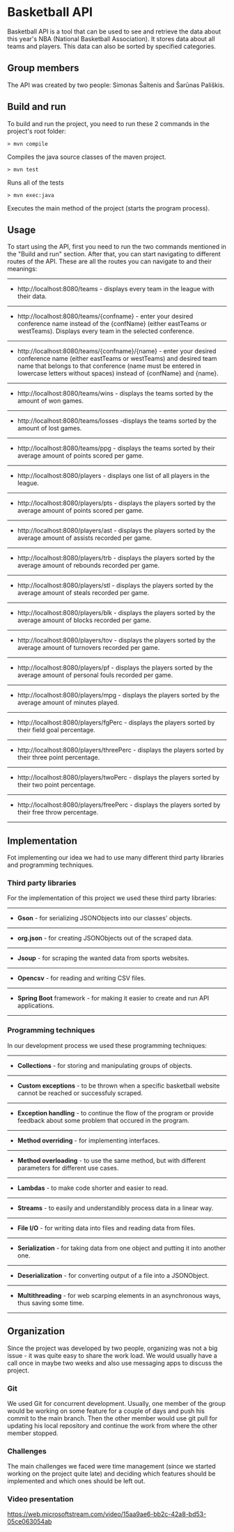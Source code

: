 # Basketball API
Basketball API is a tool that can be used to see and retrieve the data about this year's NBA (National Basketball Association). It stores data about all teams and players. This data can also be sorted by specified categories.

## Group members
The API was created by two people: Simonas Šaltenis and Šarūnas Pališkis.

## Build and run
To build and run the project, you need to run these 2 commands in the project's root folder:
```
> mvn compile
```
Compiles the java source classes of the maven project.
```
> mvn test
```
Runs all of the tests 
```
> mvn exec:java
```
Executes the main method of the project (starts the program process).
## Usage
To start using the API, first you need to run the two commands mentioned in the "Build and run" section. After that, you can start navigating to different routes of the API. These are all the routes you can navigate to and their meanings:

------------


- http://localhost:8080/teams - displays every team in the league with their data.

------------


- http://localhost:8080/teams/{confname} - enter your desired conference name instead of the {confName} (either eastTeams or westTeams). Displays every team in the selected conference.

------------


- http://localhost:8080/teams/{confname}/{name} - enter your desired conference name (either eastTeams or westTeams) and desired team name that belongs to that conference (name must be entered in lowercase letters without spaces) instead of {confName} and {name}.

------------


- http://localhost:8080/teams/wins - displays the teams sorted by the amount of won games.

------------


- http://localhost:8080/teams/losses -displays the teams sorted by the amount of lost games.

------------


- http://localhost:8080/teams/ppg - displays the teams sorted by their average amount of points scored per game.

------------


- http://localhost:8080/players - displays one list of all players in the league.

------------


- http://localhost:8080/players/pts - displays the players sorted by the average amount of points scored per game.

------------


- http://localhost:8080/players/ast - displays the players sorted by the average amount of assists recorded per game.

------------


- http://localhost:8080/players/trb - displays the players sorted by the average amount of rebounds recorded per game.

------------


- http://localhost:8080/players/stl - displays the players sorted by the average amount of steals recorded per game.

------------


- http://localhost:8080/players/blk - displays the players sorted by the average amount of blocks recorded per game.

------------


- http://localhost:8080/players/tov - displays the players sorted by the average amount of turnovers recorded per game.

------------


- http://localhost:8080/players/pf - displays the players sorted by the average amount of personal fouls recorded per game.

------------


- http://localhost:8080/players/mpg - displays the players sorted by the average amount of minutes played.

------------


- http://localhost:8080/players/fgPerc - displays the players sorted by their field goal percentage.

------------


- http://localhost:8080/players/threePerc - displays the players sorted by their three point percentage.

------------


- http://localhost:8080/players/twoPerc - displays the players sorted by their two point percentage.

------------


- http://localhost:8080/players/freePerc - displays the players sorted by their free throw percentage.

------------


## Implementation
Fot implementing our idea we had to use many different third party libraries and programming techniques.
### Third party libraries
For the implementation of this project we used these third party libraries:

------------

- **Gson** - for serializing JSONObjects into our classes' objects.

------------

- **org.json** - for creating JSONObjects out of the scraped data.

------------

- **Jsoup** - for scraping the wanted data from sports websites.

------------

- **Opencsv** - for reading and writing CSV files.

------------

- **Spring Boot** framework - for making it easier to create and run API applications.

------------


### Programming techniques
In our development process we used these programming techniques:

------------

- **Collections** - for storing and manipulating groups of objects.

------------

- **Custom exceptions** - to be thrown when a specific basketball website cannot be reached or successfuly scraped.

------------

- **Exception handling** - to continue the flow of the program or provide feedback about some problem that occured in the program.

------------

- **Method overriding** - for implementing interfaces.

------------

- **Method overloading** - to use the same method, but with different parameters for different use cases.

------------

- **Lambdas** - to make code shorter and easier to read.

------------

- **Streams** - to easily and understandibly process data in a linear way.

------------

- **File I/O** - for writing data into files and reading data from files.

------------

- **Serialization** - for taking data from one object and putting it into another one.

------------

- **Deserialization** - for converting output of a file into a JSONObject.

------------

- **Multithreading** - for web scarping elements in an asynchronous ways, thus saving some time.

------------


## Organization
Since the project was developed by two people, organizing was not a big issue - it was quite easy to share the work load. We would usually have a call once in maybe two weeks and also use messaging apps to discuss the project.
### Git
We used Git for concurrent development. Usually, one member of the group would be working on some feature for a couple of days and push his commit to the main branch. Then the other member would use git pull for updating his local repository and continue the work from where the other member stopped.
### Challenges
The main challenges we faced were time management (since we started working on the project quite late) and deciding which features should be implemented and which ones should be left out.
### Video presentation

https://web.microsoftstream.com/video/15aa9ae6-bb2c-42a8-bd53-05ce063054ab
